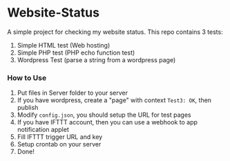 # Website-Status

A simple project for checking my website status.
This repo contains 3 tests:

1. Simple HTML test (Web hosting)
2. Simple PHP test (PHP echo function test)
3. Wordpress Test (parse a string from a wordpress page)


### How to Use
1. Put files in Server folder to your server
2. If you have wordpress, create a "page" with context `Test3: OK`, then publish
3. Modify `config.json`, you should setup the URL for test pages
4. If you have IFTTT account, then you can use a webhook to app notification applet
5. Fill IFTTT trigger URL and key
6. Setup crontab on your server
7. Done!
